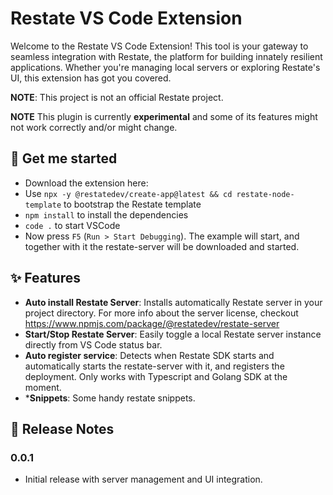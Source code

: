 # Restate VS Code Extension

Welcome to the Restate VS Code Extension! This tool is your gateway to seamless integration with Restate, the platform for building innately resilient applications. Whether you're managing local servers or exploring Restate's UI, this extension has got you covered.

**NOTE**: This project is not an official Restate project. 

**NOTE** This plugin is currently **experimental** and some of its features might not work correctly and/or might change.

## 🚀 Get me started

* Download the extension here: 
* Use `npx -y @restatedev/create-app@latest && cd restate-node-template` to bootstrap the Restate template
* `npm install` to install the dependencies
* `code .` to start VSCode
* Now press `F5` (`Run > Start Debugging`). The example will start, and together with it the restate-server will be downloaded and started.

## ✨ Features

- **Auto install Restate Server**: Installs automatically Restate server in your project directory. For more info about the server license, checkout https://www.npmjs.com/package/@restatedev/restate-server
- **Start/Stop Restate Server**: Easily toggle a local Restate server instance directly from VS Code status bar.
- **Auto register service**: Detects when Restate SDK starts and automatically starts the restate-server with it, and registers the deployment. Only works with Typescript and Golang SDK at the moment.
- ***Snippets**: Some handy restate snippets.

## 📜 Release Notes

### 0.0.1

- Initial release with server management and UI integration.
